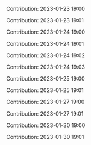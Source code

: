 Contribution: 2023-01-23 19:00

Contribution: 2023-01-23 19:01

Contribution: 2023-01-24 19:00

Contribution: 2023-01-24 19:01

Contribution: 2023-01-24 19:02

Contribution: 2023-01-24 19:03

Contribution: 2023-01-25 19:00

Contribution: 2023-01-25 19:01

Contribution: 2023-01-27 19:00

Contribution: 2023-01-27 19:01

Contribution: 2023-01-30 19:00

Contribution: 2023-01-30 19:01

